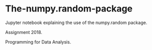 # The-numpy.random-package
Jupyter notebook explaining the use of the numpy.random package.

Assignment 2018.

Programming for Data Analysis.

